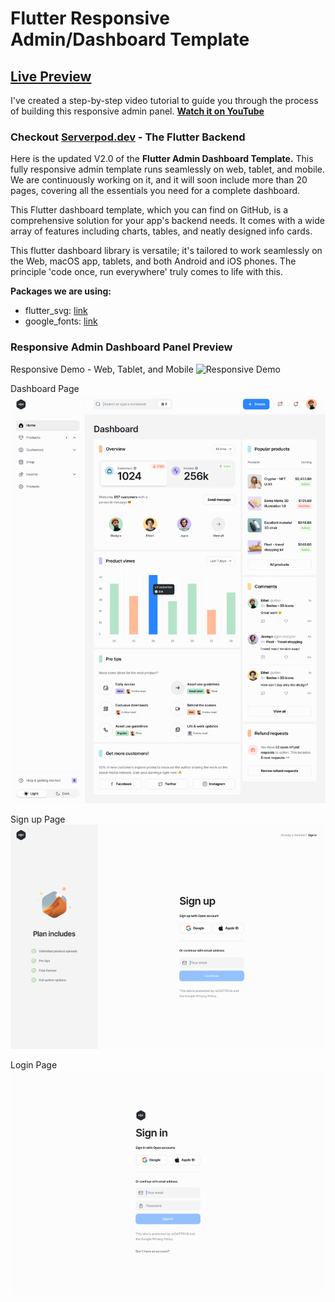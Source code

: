 # Flutter Responsive Admin/Dashboard Template

## [Live Preview](https://abuanwar072.github.io/Flutter-Responsive-Admin-Panel-or-Dashboard/#/)

I've created a step-by-step video tutorial to guide you through the process of building this responsive admin panel. **[Watch it on YouTube](https://youtu.be/_uOgXpEHNbc)**

### Checkout [Serverpod.dev](https://cutt.ly/Per1Z7ri) - The Flutter Backend

Here is the updated V2.0 of the **Flutter Admin Dashboard Template.** This fully responsive admin template runs seamlessly on web, tablet, and mobile. We are continuously working on it, and it will soon include more than 20 pages, covering all the essentials you need for a complete dashboard.

This Flutter dashboard template, which you can find on GitHub, is a comprehensive solution for your app's backend needs. It comes with a wide array of features including charts, tables, and neatly designed info cards.

This flutter dashboard library is versatile; it's tailored to work seamlessly on the Web, macOS app, tablets, and both Android and iOS phones. The principle 'code once, run everywhere' truly comes to life with this.

**Packages we are using:**

- flutter_svg: [link](https://pub.dev/packages/flutter_svg)
- google_fonts: [link](https://pub.dev/packages/google_fonts)

### Responsive Admin Dashboard Panel Preview

Responsive Demo - Web, Tablet, and Mobile
![Responsive Demo](/Previews/Core_Dashboard_V2_Intro.gif)

Dashboard Page
![Dashboard Page](/Previews/dashboard.png)

Sign up Page
![Sign up Page](/Previews/sign_up.png)

Login Page
![Login Page](/Previews/sign_in.png)
